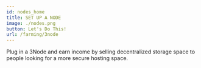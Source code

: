 ```yaml
---
id: nodes_home
title: SET UP A NODE
image: ./nodes.png
button: Let's Do This!
url: /farming/3node
---
```


Plug in a 3Node and earn income by selling decentralized storage space to people looking for a more secure hosting space.
